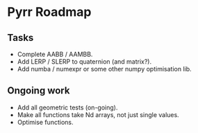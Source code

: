 Pyrr Roadmap
============

Tasks
-----

   * Complete AABB / AAMBB.
   * Add LERP / SLERP to quaternion (and matrix?).
   * Add numba / numexpr or some other numpy optimisation lib.

Ongoing work
------------

   * Add all geometric tests (on-going).
   * Make all functions take Nd arrays, not just single values.
   * Optimise functions.
